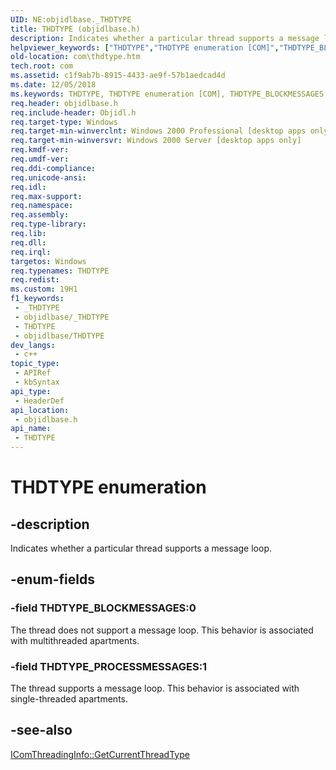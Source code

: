 ```yaml
---
UID: NE:objidlbase._THDTYPE
title: THDTYPE (objidlbase.h)
description: Indicates whether a particular thread supports a message loop.
helpviewer_keywords: ["THDTYPE","THDTYPE enumeration [COM]","THDTYPE_BLOCKMESSAGES","THDTYPE_PROCESSMESSAGES","_com_THDTYPE","com.thdtype","objidlbase/THDTYPE","objidlbase/THDTYPE_BLOCKMESSAGES","objidlbase/THDTYPE_PROCESSMESSAGES"]
old-location: com\thdtype.htm
tech.root: com
ms.assetid: c1f9ab7b-8915-4433-ae9f-57b1aedcad4d
ms.date: 12/05/2018
ms.keywords: THDTYPE, THDTYPE enumeration [COM], THDTYPE_BLOCKMESSAGES, THDTYPE_PROCESSMESSAGES, _com_THDTYPE, com.thdtype, objidlbase/THDTYPE, objidlbase/THDTYPE_BLOCKMESSAGES, objidlbase/THDTYPE_PROCESSMESSAGES
req.header: objidlbase.h
req.include-header: Objidl.h
req.target-type: Windows
req.target-min-winverclnt: Windows 2000 Professional [desktop apps only]
req.target-min-winversvr: Windows 2000 Server [desktop apps only]
req.kmdf-ver: 
req.umdf-ver: 
req.ddi-compliance: 
req.unicode-ansi: 
req.idl: 
req.max-support: 
req.namespace: 
req.assembly: 
req.type-library: 
req.lib: 
req.dll: 
req.irql: 
targetos: Windows
req.typenames: THDTYPE
req.redist: 
ms.custom: 19H1
f1_keywords:
 - _THDTYPE
 - objidlbase/_THDTYPE
 - THDTYPE
 - objidlbase/THDTYPE
dev_langs:
 - c++
topic_type:
 - APIRef
 - kbSyntax
api_type:
 - HeaderDef
api_location:
 - objidlbase.h
api_name:
 - THDTYPE
---
```


# THDTYPE enumeration


## -description

Indicates whether a particular thread supports a message loop.

## -enum-fields

### -field THDTYPE_BLOCKMESSAGES:0

The thread does not support a message loop. This behavior is associated with multithreaded apartments.

### -field THDTYPE_PROCESSMESSAGES:1

The thread supports a message loop. This behavior is associated with single-threaded apartments.

## -see-also

<a href="/windows/desktop/api/objidl/nf-objidl-icomthreadinginfo-getcurrentthreadtype">IComThreadingInfo::GetCurrentThreadType</a>

